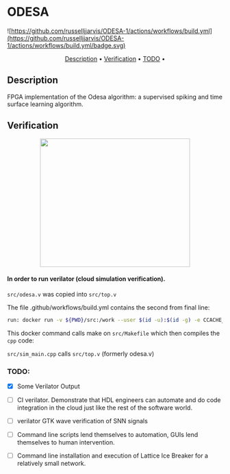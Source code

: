 # ODESA

![https://github.com/russelljjarvis/ODESA-1/actions/workflows/build.yml](https://github.com/russelljjarvis/ODESA-1/actions/workflows/build.yml/badge.svg)


<p align="center">
  <a href="#Description">Description</a> •
  <a href="#Verification">Verification</a> •
  <a href="#TODO">TODO</a> •
</p>

## Description 
FPGA implementation of the Odesa algorithm: a supervised spiking and time surface learning algorithm.

## Verification

<p align="center">
	<img src="https://user-images.githubusercontent.com/53887767/174504252-cd42a9eb-fe8f-4900-8fdc-23cec215f9eb.png" width="350" height="300">
</p>

#### In order to run verilator (cloud simulation verification).

`src/odesa.v` was copied into `src/top.v`

The file .github/workflows/build.yml
contains the second from final line:
```bash
run: docker run -v ${PWD}/src:/work --user $(id -u):$(id -g) -e CCACHE_DIR=/work/.ccache --entrypoint make verilator/verilator:stable
```
This docker command calls make on `src/Makefile` which then compiles the `cpp` code:

`src/sim_main.cpp` calls `src/top.v` (formerly odesa.v)


### TODO:  
- [x] Some Verilator Output
- [ ] CI verilator. Demonstrate that HDL engineers can automate and do code integration in the cloud just like the rest of the software world.
- [ ] verilator GTK wave verification of SNN signals
- [ ] Command line scripts lend themselves to automation, GUIs lend themselves to human intervention.
- [ ] Command line installation and execution of Lattice Ice Breaker for a relatively small network.

